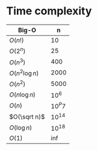 # Time complexity
|Big-O|n|
|-----|-----|
|$O(n!)$|$10$|
|$O(2^{n})$|$25$|
|$O(n^{3})$|$400$|
|$O(n^{2}\log n)$|$2000$|
|$O(n^{2})$|$5000$|
|$O(n\log n)$|$10^6$|
|$O(n)$|$10^P{7}$|
|$O(\sqrt n)$|$10^{14}$|
|$O(\log n)$|$10^{18}$|
|$O(1)$|$\inf$|

